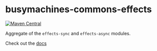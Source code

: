 # busymachines-commons-effects

[![Maven Central](https://img.shields.io/maven-central/v/com.busymachines/busymachines-commons-effects_2.12.svg)](https://maven-badges.herokuapp.com/maven-central/com.busymachines/busymachines-commons-effects_2.12)

Aggregate of the `effects-sync` and `effects-async` modules.

Check out the [docs](http://busymachines.github.io/busymachines-commons/docs/effects.html)